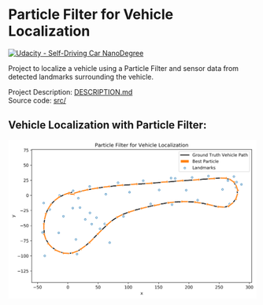 # **Particle Filter for Vehicle Localization**
[![Udacity - Self-Driving Car NanoDegree](https://s3.amazonaws.com/udacity-sdc/github/shield-carnd.svg)](http://www.udacity.com/drive)

Project to localize a vehicle using a Particle Filter and sensor data from detected landmarks surrounding the vehicle.

Project Description: [DESCRIPTION.md](DESCRIPTION.md)  
Source code: [src/](src/)  

## Vehicle Localization with Particle Filter:

![alt text](./plots/particle_filter.png)

